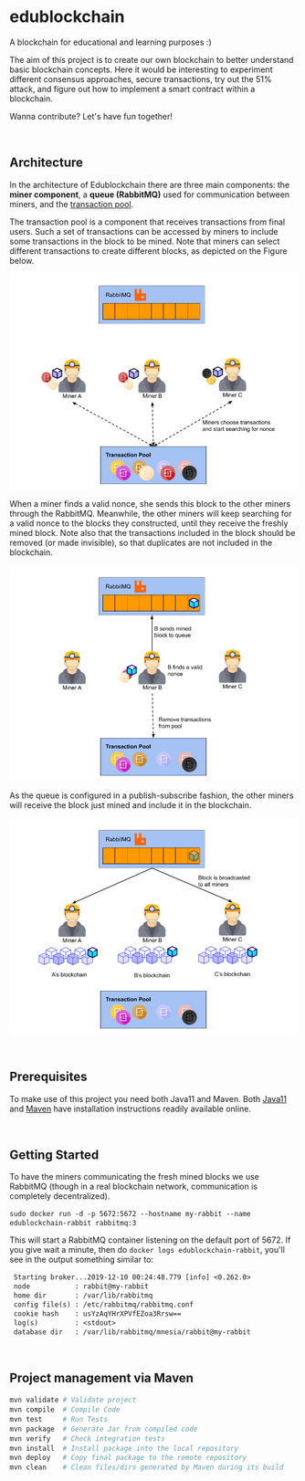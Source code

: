 # edublockchain
A blockchain for educational and learning purposes :)

The aim of this project is to create our own blockchain to better understand basic blockchain concepts. 
Here it would be interesting to experiment different consensus approaches, secure transactions, try out the 51% attack, and figure out how to implement a smart contract within a blockchain.

Wanna contribute? Let's have fun together!

<br>

## Architecture

In the architecture of Edublockchain there are three main components: the <b>miner component</b>, a <b>queue (RabbitMQ)</b> used for communication between miners, and the [transaction pool](https://github.com/eduardolfalcao/transaction-pool).

The transaction pool is a component that receives transactions from final users. Such a set of transactions can be accessed by miners to include some transactions in the block to be mined. Note that miners can select different transactions to create different blocks, as depicted on the Figure below.

![alt text](imgs/arch1.png)

When a miner finds a valid nonce, she sends this block to the other miners through the RabbitMQ. Meanwhile, the other miners will keep searching for a valid nonce to the blocks they constructed, until they receive the freshly mined block. Note also that the transactions included in the block should be removed (or made invisible), so that duplicates are not included in the blockchain.

![alt text](imgs/arch2.png)

As the queue is configured in a publish-subscribe fashion, the other miners will receive the block just mined and include it in the blockchain.

![alt text](imgs/arch3.png)

<br>

## Prerequisites

To make use of this project you need both Java11 and Maven. Both [Java11](https://www.oracle.com/technetwork/java/javase/downloads/jdk11-downloads-5066655.html) and [Maven](https://maven.apache.org/install.html) have installation instructions readily available online.

<br>

## Getting Started

To have the miners communicating the fresh mined blocks we use RabbitMQ (though in a real blockchain network, communication is completely decentralized).

```
sudo docker run -d -p 5672:5672 --hostname my-rabbit --name edublockchain-rabbit rabbitmq:3
```

This will start a RabbitMQ container listening on the default port of 5672. If you give wait a minute, then do ```docker logs edublockchain-rabbit```, you'll see in the output something similar to:

```
 Starting broker...2019-12-10 00:24:48.779 [info] <0.262.0>                                                                                  
 node           : rabbit@my-rabbit                                                                                                            
 home dir       : /var/lib/rabbitmq                                                                                                           
 config file(s) : /etc/rabbitmq/rabbitmq.conf                                                                                                 
 cookie hash    : usYzAqYHrXPVfEZoa3Rrsw==
 log(s)         : <stdout>
 database dir   : /var/lib/rabbitmq/mnesia/rabbit@my-rabbit
 ```

<br>

## Project management via Maven 


```bash
mvn validate # Validate project
mvn compile  # Compile Code
mvn test     # Run Tests
mvn package  # Generate Jar from compiled code
mvn verify   # Check integration tests
mvn install  # Install package into the local repository
mvn deploy   # Copy final package to the remote repository
mvn clean    # Clean files/dirs generated by Maven during its build
```
